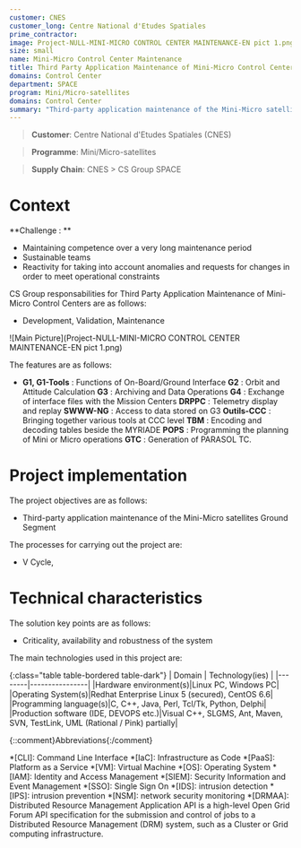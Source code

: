 ```yaml
---
customer: CNES
customer_long: Centre National d'Etudes Spatiales
prime_contractor: 
image: Project-NULL-MINI-MICRO CONTROL CENTER MAINTENANCE-EN pict 1.png
size: small
name: Mini-Micro Control Center Maintenance
title: Third Party Application Maintenance of Mini-Micro Control Centers
domains: Control Center
department: SPACE
program: Mini/Micro-satellites
domains: Control Center
summary: "Third-party application maintenance of the Mini-Micro satellites Ground Segment"
---
```


> __Customer__\: Centre National d'Etudes Spatiales (CNES)

> __Programme__\: Mini/Micro-satellites

> __Supply Chain__\: CNES >  CS Group SPACE


# Context

**Challenge : **
* Maintaining competence over a very long maintenance period
* Sustainable teams
* Reactivity for taking into account anomalies and requests for changes in order to meet operational constraints

CS Group responsabilities for Third Party Application Maintenance of Mini-Micro Control Centers are as follows:
* Development, Validation, Maintenance

![Main Picture](Project-NULL-MINI-MICRO CONTROL CENTER MAINTENANCE-EN pict 1.png)

The features are as follows:
* **G1, G1-Tools** : Functions of On-Board/Ground Interface
	**G2** : Orbit and Attitude Calculation
	**G3** : Archiving and Data Operations
	**G4** : Exchange of interface files with the Mission Centers
	**DRPPC** : Telemetry display and replay
	**SWWW-NG** : Access to data stored on G3
	**Outils-CCC** : Bringing together various tools at CCC level
	**TBM** : Encoding and decoding tables beside the MYRIADE
	**POPS**  : Programming the planning of Mini or Micro operations
	**GTC** : Generation of PARASOL TC.

# Project implementation

The project objectives are as follows:
* Third-party application maintenance of the Mini-Micro satellites Ground Segment

The processes for carrying out the project are:
* V Cycle,

# Technical characteristics

The solution key points are as follows:
* Criticality, availability and robustness of the system



The main technologies used in this project are:

{:class="table table-bordered table-dark"}
| Domain | Technology(ies) |
|--------|----------------|
|Hardware environment(s)|Linux PC, Windows PC|
|Operating System(s)|Redhat Enterprise Linux 5 (secured), CentOS 6.6|
|Programming language(s)|C, C++, Java, Perl, Tcl/Tk, Python, Delphi|
|Production software (IDE, DEVOPS etc.)|Visual C++, SLGMS, Ant, Maven, SVN, TestLink,  UML (Rational / Pink) partially|



{::comment}Abbreviations{:/comment}

*[CLI]: Command Line Interface
*[IaC]: Infrastructure as Code
*[PaaS]: Platform as a Service
*[VM]: Virtual Machine
*[OS]: Operating System
*[IAM]: Identity and Access Management
*[SIEM]: Security Information and Event Management
*[SSO]: Single Sign On
*[IDS]: intrusion detection
*[IPS]: intrusion prevention
*[NSM]: network security monitoring
*[DRMAA]: Distributed Resource Management Application API is a high-level Open Grid Forum API specification for the submission and control of jobs to a Distributed Resource Management (DRM) system, such as a Cluster or Grid computing infrastructure.
